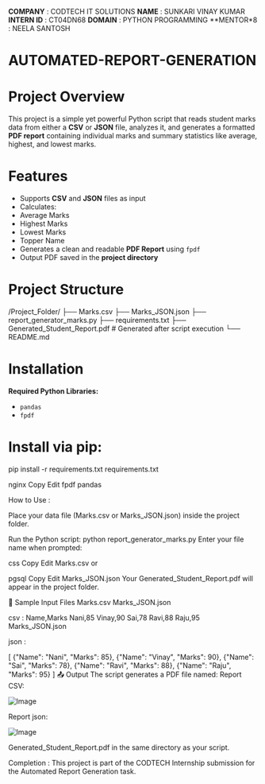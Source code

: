 **COMPANY** : CODTECH IT SOLUTIONS
**NAME** : SUNKARI VINAY KUMAR
**INTERN ID** : CT04DN68
**DOMAIN** : PYTHON PROGRAMMING
**MENTOR*8 : NEELA SANTOSH

# AUTOMATED-REPORT-GENERATION

# Project Overview

This project is a simple yet powerful Python script that reads student marks data from either a **CSV** or **JSON** file, analyzes it, and generates a formatted **PDF report** containing individual marks and summary statistics like average, highest, and lowest marks.


# Features

-  Supports **CSV** and **JSON** files as input
-  Calculates:
  - Average Marks
  - Highest Marks
  - Lowest Marks
  - Topper Name
-  Generates a clean and readable **PDF Report** using `fpdf`
- Output PDF saved in the **project directory**



# Project Structure

/Project_Folder/
├── Marks.csv
├── Marks_JSON.json
├── report_generator_marks.py
├── requirements.txt
├── Generated_Student_Report.pdf # Generated after script execution
└── README.md


# Installation

**Required Python Libraries:**

- `pandas`
- `fpdf`

# Install via pip:

pip install -r requirements.txt
requirements.txt

nginx
Copy
Edit
fpdf
pandas


How to Use :

Place your data file (Marks.csv or Marks_JSON.json) inside the project folder.

Run the Python script:
python report_generator_marks.py
Enter your file name when prompted:

css
Copy
Edit
Marks.csv
or

pgsql
Copy
Edit
Marks_JSON.json
Your Generated_Student_Report.pdf will appear in the project folder.

📑 Sample Input Files
Marks.csv
Marks_JSON.json

csv :
Name,Marks
Nani,85
Vinay,90
Sai,78
Ravi,88
Raju,95
Marks_JSON.json

json :

[
  {"Name": "Nani", "Marks": 85},
  {"Name": "Vinay", "Marks": 90},
  {"Name": "Sai", "Marks": 78},
  {"Name": "Ravi", "Marks": 88},
  {"Name": "Raju", "Marks": 95}
]
📤 Output
The script generates a PDF file named:
Report CSV:

![Image](https://github.com/user-attachments/assets/03661abc-7ba8-44ae-8eda-26546b98ab33)

Report json:

![Image](https://github.com/user-attachments/assets/a02291c5-7780-48e6-b5fa-6a0e73577222)

Generated_Student_Report.pdf
in the same directory as your script.

Completion :
This project is part of the CODTECH Internship submission for the Automated Report Generation task.

